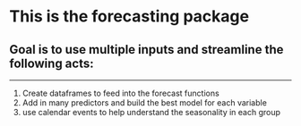 # This is the forecasting package

## Goal is to use multiple inputs and streamline the following acts:
___
1. Create dataframes to feed into the forecast functions
2. Add in many predictors and build the best model for each variable
3. use calendar events to help understand the seasonality in each group
